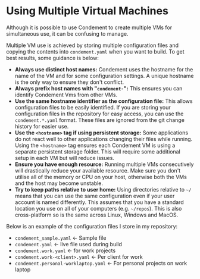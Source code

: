 # Using Multiple Virtual Machines

Although it is possible to use Condement to create multiple VMs for simultaneous use, it can be confusing to manage.

Multiple VM use is achieved by storing multiple configuration files and copying the contents into `condement.yaml` when
you want to build. To get best results, some guidance is below:

* **Always use distinct host names:** Condement uses the hostname for the name of the VM and for some configuration
  settings. A unique hostname is the only way to ensure they don't conflict.
* **Always prefix host names with "`condement-`":** This ensures you can identify Condement Vms from other VMs.
* **Use the same hostname identifier as the configuration file:** This allows configuration files to be easily
  identified. If you are storing your configuration files in the repository for easy access, you can use the
  `condement.*.yaml` format. These files are ignored from the git change history for easier use.
* **Use the `<hostname>` tag if using persistent storage:** Some applications do not react well to other applications
  changing their files while running. Using the `<hostname>` tag ensures each Condement VM is using a separate
  persistent storage folder. This will require some additional setup in each VM but will reduce issues.
* **Ensure you have enough resource:** Running multiple VMs consecutively will drastically reduce your available
  resource. Make sure you don't utilise all of the memory or CPU on your host, otherwise both the VMs and the host may
  become unstable.
* **Try to keep paths relative to user home:** Using directories relative to `~/` means that you can use the same
  configuration even if your user account is named differently. This assumes that you have a standard location you use
  on all of your computers (e.g. `~/repos`). This is also cross-platform so is the same across Linux, Windows and MacOS.

Below is an example of the configuration files I store in my repository:

* `condement_sample.yaml` <- Sample file
* `condement.yaml` <- live file used during build
* `condement.work.yaml` <- for work projects
* `condement.work-<client>.yaml` <- Per client for work
* `condement.personal-worklaptop.yaml` <- For personal projects on work laptop
